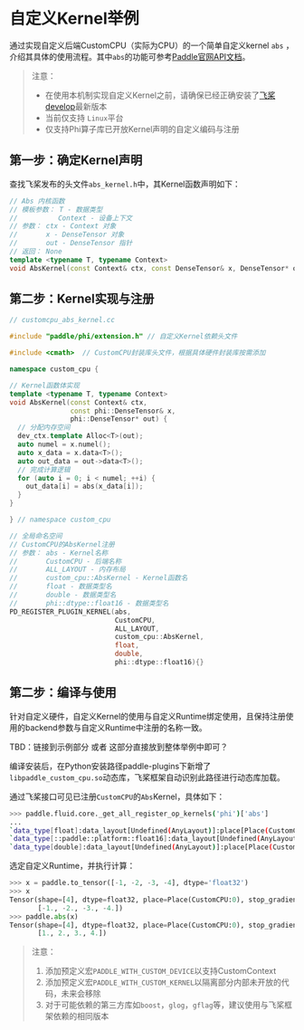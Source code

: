 # 自定义Kernel举例

通过实现自定义后端CustomCPU（实际为CPU）的一个简单自定义kernel `abs` ，介绍其具体的使用流程。其中`abs`的功能可参考[Paddle官网API文档](https://www.paddlepaddle.org.cn/documentation/docs/zh/api/paddle/abs_cn.html#abs)。


> 注意：
> - 在使用本机制实现自定义Kernel之前，请确保已经正确安装了[飞桨develop](https://github.com/PaddlePaddle/Paddle)最新版本
> - 当前仅支持 `Linux`平台
> - 仅支持Phi算子库已开放Kernel声明的自定义编码与注册


## 第一步：确定Kernel声明

查找飞桨发布的头文件`abs_kernel.h`中，其Kernel函数声明如下：

```c++
// Abs 内核函数
// 模板参数： T - 数据类型
//          Context - 设备上下文
// 参数： ctx - Context 对象
//       x - DenseTensor 对象
//       out - DenseTensor 指针
// 返回： None
template <typename T, typename Context>
void AbsKernel(const Context& ctx, const DenseTensor& x, DenseTensor* out);

```

## 第二步：Kernel实现与注册

```c++
// customcpu_abs_kernel.cc

#include "paddle/phi/extension.h" // 自定义Kernel依赖头文件

#include <cmath>  // CustomCPU封装库头文件，根据具体硬件封装库按需添加

namespace custom_cpu {

// Kernel函数体实现
template <typename T, typename Context>
void AbsKernel(const Context& ctx,
               const phi::DenseTensor& x,
               phi::DenseTensor* out) {
  // 分配内存空间
  dev_ctx.template Alloc<T>(out);
  auto numel = x.numel();
  auto x_data = x.data<T>();
  auto out_data = out->data<T>();
  // 完成计算逻辑
  for (auto i = 0; i < numel; ++i) {
    out_data[i] = abs(x_data[i]);
  }
}

} // namespace custom_cpu

// 全局命名空间
// CustomCPU的AbsKernel注册
// 参数： abs - Kernel名称
//       CustomCPU - 后端名称
//       ALL_LAYOUT - 内存布局
//       custom_cpu::AbsKernel - Kernel函数名
//       float - 数据类型名
//       double - 数据类型名
//       phi::dtype::float16 - 数据类型名
PD_REGISTER_PLUGIN_KERNEL(abs,
                          CustomCPU,
                          ALL_LAYOUT,
                          custom_cpu::AbsKernel,
                          float,
                          double,
                          phi::dtype::float16){}
```

## 第二步：编译与使用

针对自定义硬件，自定义Kernel的使用与自定义Runtime绑定使用，且保持注册使用的backend参数与自定义Runtime中注册的名称一致。

TBD：链接到示例部分 或者 这部分直接放到整体举例中即可？

编译安装后，在Python安装路径paddle-plugins下新增了`libpaddle_custom_cpu.so`动态库，飞桨框架自动识别此路径进行动态库加载。

通过飞桨接口可见已注册`CustomCPU`的`Abs`Kernel，具体如下：

```bash
>>> paddle.fluid.core._get_all_register_op_kernels('phi')['abs']
...
`data_type[float]:data_layout[Undefined(AnyLayout)]:place[Place(CustomCPU:0)]:library_type[PLAIN]`
`data_type[::paddle::platform::float16]:data_layout[Undefined(AnyLayout)]:place[Place(CustomCPU:0)]:library_type[PLAIN]`
`data_type[double]:data_layout[Undefined(AnyLayout)]:place[Place(CustomCPU:0)]:library_type[PLAIN]`
```

选定自定义Runtime，并执行计算：

```python
>>> x = paddle.to_tensor([-1, -2, -3, -4], dtype='float32')
>>> x
Tensor(shape=[4], dtype=float32, place=Place(CustomCPU:0), stop_gradient=True,
       [-1., -2., -3., -4.])
>>> paddle.abs(x)
Tensor(shape=[4], dtype=float32, place=Place(CustomCPU:0), stop_gradient=True,
       [1., 2., 3., 4.])
```

> 注意：
> 1. 添加预定义宏`PADDLE_WITH_CUSTOM_DEVICE`以支持CustomContext
> 2. 添加预定义宏`PADDLE_WITH_CUSTOM_KERNEL`以隔离部分内部未开放的代码，未来会移除
> 3. 对于可能依赖的第三方库如`boost`，`glog`，`gflag`等，建议使用与飞桨框架依赖的相同版本
